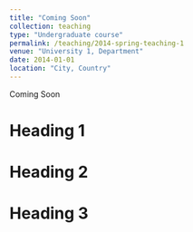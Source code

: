 ```yaml
---
title: "Coming Soon"
collection: teaching
type: "Undergraduate course"
permalink: /teaching/2014-spring-teaching-1
venue: "University 1, Department"
date: 2014-01-01
location: "City, Country"
---
```


Coming Soon

Heading 1
======

Heading 2
======

Heading 3
======